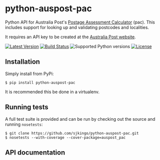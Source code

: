 # python-auspost-pac

Python API for Australia Post's [Postage Assessment
Calculator](https://developers.auspost.com.au/apis/pac/getting-started) (pac).
This includes support for looking up and validating postcodes and localities.

It requires an API key to be created at the [Australia Post website](https://developers.auspost.com.au/apis/pacpcs-registration).

[![Latest Version](https://pypip.in/version/python-auspost-pac/badge.svg?style=flat)](https://pypi.python.org/pypi/python-auspost-pac/)
[![Build Status](https://travis-ci.org/sjkingo/python-auspost-pac.svg?branch=master)](https://travis-ci.org/sjkingo/python-auspost-pac)
![Supported Python versions](https://pypip.in/py_versions/python-auspost-pac/badge.svg?style=flat)
[![License](https://pypip.in/license/python-auspost-pac/badge.svg?style=flat)](https://github.com/sjkingo/python-auspost-pac/blob/master/LICENSE)

## Installation

Simply install from PyPi:

```
$ pip install python-auspost-pac
```

It is recommended this be done in a virtualenv.

## Running tests

A full test suite is provided and can be run by checking out the source and
running `nosetests`:

```
$ git clone https://github.com/sjkingo/python-auspost-pac.git
$ nosetests --with-coverage --cover-package=auspost_pac
```

## API documentation

